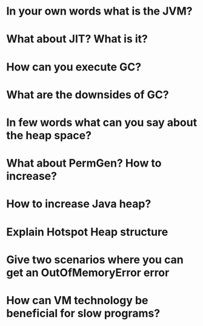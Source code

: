 # In your own words what is the JVM?

# What about JIT? What is it?

# How can you execute GC?

# What are the downsides of GC?

# In few words what can you say about the heap space?

# What about PermGen? How to increase?

# How to increase Java heap?

# Explain Hotspot Heap structure

# Give two scenarios where you can get an OutOfMemoryError error

# How can VM technology be beneficial for slow programs? 
